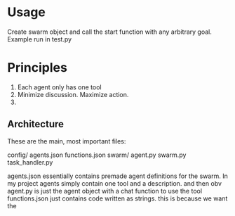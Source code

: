 
# Usage
Create swarm object and call the start function with any arbitrary goal. Example run in test.py

# Principles
1. Each agent only has one tool
2. Minimize discussion. Maximize action.
3. 

## Architecture
These are the main, most important files:

config/
    agents.json
    functions.json
swarm/
    agent.py
    swarm.py
    task_handler.py

agents.json essentially contains premade agent definitions for the swarm. In my project agents simply contain one tool and a description. 
and then obv agent.py is just the agent object with a chat function to use the tool
functions.json just contains code written as strings. this is because we want the
